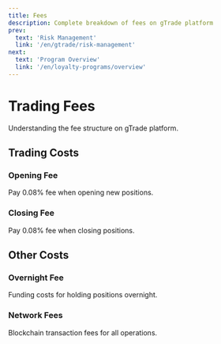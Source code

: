 ```yaml
---
title: Fees
description: Complete breakdown of fees on gTrade platform
prev:
  text: 'Risk Management'
  link: '/en/gtrade/risk-management'
next:
  text: 'Program Overview'
  link: '/en/loyalty-programs/overview'
---
```


# Trading Fees

Understanding the fee structure on gTrade platform.

## Trading Costs

### Opening Fee
Pay 0.08% fee when opening new positions.

### Closing Fee
Pay 0.08% fee when closing positions.

## Other Costs

### Overnight Fee
Funding costs for holding positions overnight.

### Network Fees
Blockchain transaction fees for all operations.
